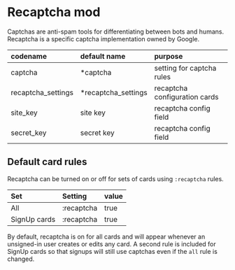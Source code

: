 <!--
# @title README - mod: recaptcha
-->
# Recaptcha mod

Captchas are anti-spam tools for differentiating between bots and humans. 
Recaptcha is a specific captcha implementation owned by Google.

| codename           | default name        | purpose                       |
|:-------------------|:--------------------|:------------------------------|
| captcha            | *captcha            | setting for captcha rules     |
| recaptcha_settings | *recaptcha_settings | recaptcha configuration cards |
| site_key           | site key            | recaptcha config field        |
| secret_key         | secret  key         | recaptcha config field        |

## Default card rules

Recaptcha can be turned on or off for sets of cards using `:recaptcha` rules.

| Set          | Setting    | value  |
|:-------------|:-----------|:-------|
| All          | :recaptcha | true   |
| SignUp cards | :recaptcha | true   |

By default, recaptcha is on for all cards and will appear whenever an unsigned-in user 
creates or edits any card. A second rule is included for SignUp cards so that signups
will still use captchas even if the `all` rule is changed.

